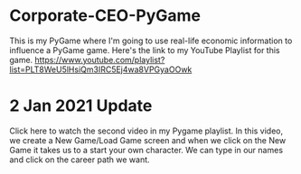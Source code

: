 # Corporate-CEO-PyGame

This is my PyGame where I'm going to use real-life economic information to influence a PyGame game. Here's the link to my YouTube Playlist for this game. https://www.youtube.com/playlist?list=PLT8WeU5lHsiQm3IRC5Ej4wa8VPGyaOOwk

# 2 Jan 2021 Update
Click here to watch the second video in my Pygame playlist. In this video, we create a New Game/Load Game screen and when we click on the New Game it takes us to a start your own character. We can type in our names and click on the career path we want.
